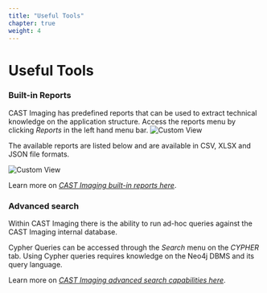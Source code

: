 ```yaml
---
title: "Useful Tools"
chapter: true
weight: 4
---
```


# Useful Tools

### Built-in Reports

CAST Imaging has predefined reports that can be used to extract technical knowledge on the application structure.
Access the reports menu by clicking *Reports* in the left hand menu bar. 
![Custom View](/images/Reports.png)

The available reports are listed below and are available in CSV, XLSX and JSON file formats.

![Custom View](/images/UsefulTools_1.png)

Learn more on *[CAST Imaging built-in reports here](https://doc.castsoftware.com/display/IMAGING/User+Guide+-+Reports)*.

### Advanced search

Within CAST Imaging there is the ability to run ad-hoc queries against the CAST Imaging internal database. 

Cypher Queries can be accessed through the *Search* menu on the *CYPHER* tab. Using Cypher queries requires knowledge on the Neo4j DBMS and its query language.  

Learn more on *[CAST Imaging advanced search capabilities here](https://doc.castsoftware.com/display/IMAGING/User+Guide+-+Search+for+items)*.